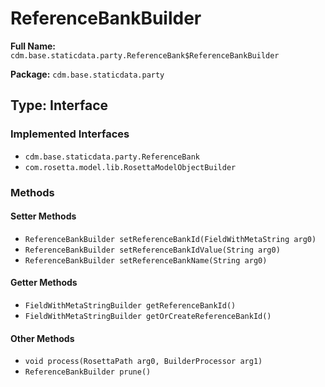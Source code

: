 # ReferenceBankBuilder

**Full Name:** `cdm.base.staticdata.party.ReferenceBank$ReferenceBankBuilder`

**Package:** `cdm.base.staticdata.party`

## Type: Interface

### Implemented Interfaces

- `cdm.base.staticdata.party.ReferenceBank`
- `com.rosetta.model.lib.RosettaModelObjectBuilder`

### Methods

#### Setter Methods

- `ReferenceBankBuilder setReferenceBankId(FieldWithMetaString arg0)`
- `ReferenceBankBuilder setReferenceBankIdValue(String arg0)`
- `ReferenceBankBuilder setReferenceBankName(String arg0)`

#### Getter Methods

- `FieldWithMetaStringBuilder getReferenceBankId()`
- `FieldWithMetaStringBuilder getOrCreateReferenceBankId()`

#### Other Methods

- `void process(RosettaPath arg0, BuilderProcessor arg1)`
- `ReferenceBankBuilder prune()`

